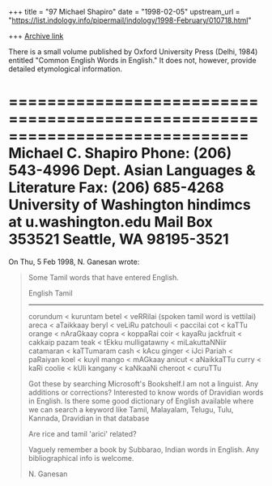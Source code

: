 +++
title = "97 Michael Shapiro"
date = "1998-02-05"
upstream_url = "https://list.indology.info/pipermail/indology/1998-February/010718.html"

+++
[Archive link](https://list.indology.info/pipermail/indology/1998-February/010718.html)

There is a small volume published by Oxford University Press (Delhi, 1984)
entitled "Common English Words in English."  It does not, however, provide
detailed etymological information.

 =============================================================================
  Michael C. Shapiro                               Phone: (206) 543-4996
  Dept. Asian Languages & Literature               Fax: (206) 685-4268
  University of Washington                         hindimcs at u.washington.edu
  Mail Box 353521
  Seattle, WA 98195-3521
 =============================================================================

On Thu, 5 Feb 1998, N. Ganesan wrote:

> Some Tamil words that have entered English.
>
> English   Tamil
> ***************
> corundum < kuruntam
> betel < veRRilai (spoken tamil word is vettilai)
> areca < aTaikkaay
> beryl < veLiRu
> patchouli < paccilai
> cot < kaTTu
> orange < nAraGkaay
> copra < koppaRai
> coir < kayaRu
> jackfruit < cakkaip pazam
> teak < tEkku
> mulligatawny < miLakuttaNNiir
> catamaran < kaTTumaram
> cash < kAcu
> ginger < iJci
> Pariah < paRaiyan
> koel < kuyil
> mango < mAGkaay
> anicut < aNaikkaTTu
> curry < kaRi
> coolie < kUli
> kangany < kaNkaaNi
> cheroot < curuTTu
>
> Got these by searching Microsoft's Bookshelf.I am not a linguist.
> Any additions or corrections? Interested
> to know words of Dravidian words in English. Is there some good
> dictionary of English available where we can search a keyword
> like Tamil, Malayalam, Telugu, Tulu, Kannada, Dravidian in that database
>
> Are rice and tamil 'arici' related?
>
> Vaguely remember a book by Subbarao, Indian words in English.
> Any bibliographical info is welcome.
>
> N. Ganesan
>



